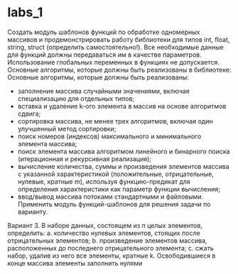 # labs_1


Создать модуль шаблонов функций по обработке одномерных
массивов и продемонстрировать работу библиотеки для типов int, float, string,
struct (определить самостоятельно!). Все необходимые данные для функций
должны передаваться им в качестве параметров. Использование глобальных
переменных в функциях не допускается. Основные алгоритмы, которые
должны быть реализованы в библиотеке:
Основные алгоритмы, которые должны быть реализованы:
* заполнение массива случайными значениями, включая специализацию для
отдельных типов;
* вставка и удаление k-ого элемента в массив на основе алгоритмов сдвига;
* сортировка массива, не менее трех алгоритмов, включая один
улучшенный метод сортировки;
* поиск номеров (индексов) максимального и минимального элемента
массива;
* поиск элемента массива алгоритмом линейного и бинарного поиска
(итерационная и рекурсивная реализация);
* вычисление количества, суммы и произведения элементов массива с
указанной характеристикой (положительные, отрицательные, нулевые,
кратные m), используя функцию-предикат для определения
характеристики как параметр функции вычисления;
* ввод/вывод массива потоками стандартными и файловыми.
Применить модуль функций-шаблонов для решения задачи по
варианту.

Вариант 3. В наборе данных, состоящем из п целых элементов, определить:
a. количество нулевых элементов, стоящих после отрицательных
элементов;
b. произведение элементов массива, расположенных до последнего
отрицательного элемента;
c. сжать набор, удалив из него все элементы, кратные k. Освободившиеся в
конце массива элементы заполнить нулями